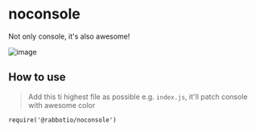 # noconsole
Not only console, it's also awesome!

![image](https://user-images.githubusercontent.com/97060/32830000-6c818a94-ca26-11e7-8a37-4f7e1ab16346.png)

## How to use
> Add this ti highest file as possible e.g. `index.js`, it'll patch console with awesome color
```shell
require('@rabbotio/noconsole')
```
